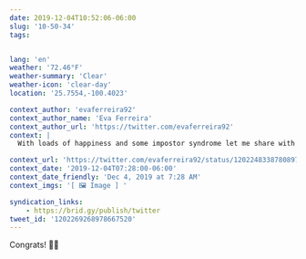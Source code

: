 ```yaml
---
date: 2019-12-04T10:52:06-06:00
slug: '10-50-34'
tags:


lang: 'en'
weather: '72.46°F'
weather-summary: 'Clear'
weather-icon: 'clear-day'
location: '25.7554,-100.4023'

context_author: 'evaferreira92'
context_author_name: 'Eva Ferreira'
context_author_url: 'https://twitter.com/evaferreira92'
context: |
  With loads of happiness and some impostor syndrome let me share with you that I will be speaking at Smashing Conf next year 😊‪https://twitter.com/smashingconf/status/1201813101030473728 …‬

context_url: 'https://twitter.com/evaferreira92/status/1202248338780897281?s=12'
context_date: '2019-12-04T07:28:00-06:00'
context_date_friendly: 'Dec 4, 2019 at 7:28 AM'
context_imgs: '[ 🖼 Image ] '

syndication_links:
    - https://brid.gy/publish/twitter
tweet_id: '1202269268978667520'
---
```

Congrats! 👏🏼
